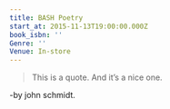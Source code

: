 ```yaml
---
title: BASH Poetry
start_at: 2015-11-13T19:00:00.000Z
book_isbn: ''
Genre: ''
Venue: In-store
---
```


> This is a quote. And it’s a nice one.

-by john schmidt.